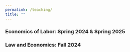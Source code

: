 ```yaml
---
permalink: /teaching/
title: ""
---
```


### Economics of Labor: Spring 2024 & Spring 2025

### Law and Economics: Fall 2024
